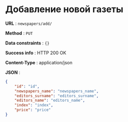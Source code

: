 # Добавление новой газеты

**URL** : `newspapers/add/`

**Method** : `PUT` 

**Data constraints** : `{}`

**Success info** : HTTP 200 OK

**Content-Type** : application/json

**JSON** :
```json
{
    "id": "id",
    "newspapers_name": "newspapers_name",
    "editors_surname": "editors_surname",
    "editors_name": "editors_name",
    "index": "index",
    "price": "price"
}
```